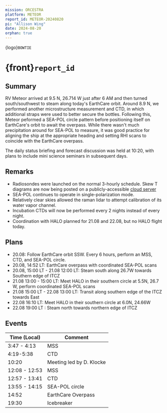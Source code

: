 ```yaml
---
mission: ORCESTRA
platform: METEOR
report_id: METEOR-20240820
pi: "Allison Wing"
date: 2024-08-20
orphan: true
---
```


{logo}`BOWTIE`

# {front}`report_id`

## Summary

RV Meteor arrived at 9.5 N, 26.714 W just after 6 AM and then turned south/southwest to steam along today's EarthCare orbit. Around 8.9 N, we performed another microstructure measurement and CTD, in which additional straps were used to better secure the bottles. Following this, Meteor peformed a SEA-POL circle pattern before positioning itself on EarthCare's orbit to await the overpass. While there wasn't much precipitation around for SEA-POL to measure, it was good practice for aligning the ship at the appropriate heading and setting RHI scans to coincide with the EarthCare overpass. 

The daily status briefing and forecast discussion was held at 10:20, with plans to include mini science seminars in subsequent days.

## Remarks

- Radiosondes were launched on the normal 3-hourly schedule. Skew T diagrams are now being posted on a publicly-accessible [cloud server](https://swiftbrowser.dkrz.de/public/dkrz_34406075a1684be9b56a2669a90730f2/ORCESTRA/BOWTIE/Radiosondes/figures/SkewT/)
- SEA-POL continues to operate in single-polarization mode.
- Relatively clear skies allowed the raman lidar to attempt calibration of its water vapor channel.
- Incubation CTDs will now be performed every 2 nights instead of every night.
- Coordination with HALO planned for 21.08 and 22.08, but no HALO flight today.

## Plans

- 20.08: Follow EarthCare orbit SSW. Every 6 hours, perform an MSS, CTD, and SEA-POL circle.
- 20.08, 14:52 LT: EarthCare overpass with coordinated SEA-POL scans
- 20.08, 15:00 LT - 21.08 12:00 LT: Steam south along 26.7W towards Southern edge of ITCZ 
- 21.08 13:00 - 15:00 LT: Meet HALO in their southern circle at 5.5N, 26.7 W, perform coordinated SEA-POL scans
- 21.08 15:00 LT - 22.08 13:00 LT: Transit along southern edge of the ITCZ towards East
- 22.08 16:10 LT: Meet HALO in their southern circle at 6.0N, 24.66W
- 22.08 19:00 LT : Steam north towards northern edge of ITCZ 

## Events

Time (Local) | Comment
----- | -----
3:47 - 4:13 | MSS
4:19-5:38 | CTD
10:20 | Meeting led by D. Klocke
12:08 - 12:53 | MSS
12:57 - 13:41 | CTD
13:55 - 14:15| SEA-POL circle
14:52 | EarthCare Overpass
19:30 | Icebreaker


